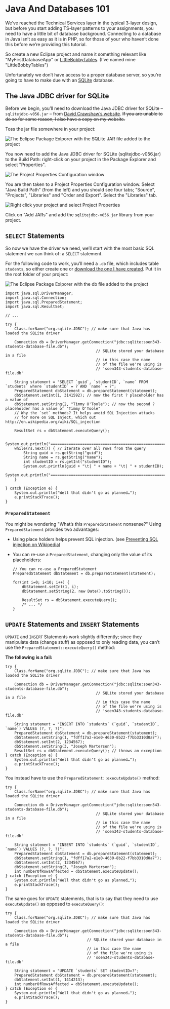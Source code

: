 Java And Databases 101
======================

We’ve reached the Technical Services layer in the typical 3-layer design, but before you start adding TS-layer patterns to your assignments, you need to have a little bit of database background. Connecting to a database in Java isn’t as easy as it is in PHP, so for those of your who haven’t done this before we’re providing this tutorial.

So create a new Eclipse project and name it something relevant like "MyFirstDatabaseApp" or [LittleBobbyTables](http://xkcd.com/327/). (I’ve named mine "LittleBobbyTables")

Unfortunately we don’t have access to a proper database server, so you’re going to have to make due with an [SQLite](http://en.wikipedia.org/wiki/SQLite) database.

The Java JDBC driver for SQLite
-------------------------------

Before we begin, you’ll need to download the Java JDBC driver for SQLite – `sqlitejdbc-v056.jar` – from [David Crawshaw’s website](http://www.zentus.com/sqlitejdbc/). ~~If you are unable to do so for some reason, I also have a copy on my website.~~

Toss the jar file somewhere in your project:

![The Eclipse Package Exlporer with the SQLite JAR file added to the project](assets/tut-70.jar-file-in-project.jpg)

You now need to add the Java JDBC driver for SQLite (sqlitejdbc-v056.jar) to the Build Path: right-click on your project in the Package Explorer and select "Properties".

![The Project Properties Configuration window](assets/tut-70.project-properties.jpg)

You are then taken to a Project Properties Configuration window. Select "Java Build Path" (from the left) and you should see four tabs; "Source", "Projects", "Libraries" and "Order and Export". Select the "Libraries" tab.

![Right click your project and select Project Properties](assets/tut-70.add-jar.jpg)

Click on "Add JARs" and add the `sqlitejdbc-v056.jar` library from your project.

`SELECT` Statements
-------------------

So now we have the driver we need, we’ll start with the most basic SQL statement we can think of: a `SELECT` statement.

For the following code to work, you’ll need a `.db` file, which includes table `students`, so either create one or [download the one I have created](assets/tut-70.soen343-students-database-file.db). Put it in the root folder of your project:

![The Eclipse Package Exlporer with the db file added to the project](assets/tut-70.db-file-in-project.jpg)

    import java.sql.DriverManager;
    import java.sql.Connection;
    import java.sql.PreparedStatement;
    import java.sql.ResultSet;
    	
    // ...
    	
    try {
    	Class.forName("org.sqlite.JDBC"); // make sure that Java has loaded the SQLite driver
    	
    	Connection db = DriverManager.getConnection("jdbc:sqlite:soen343-students-database-file.db");
    										// SQLite stored your database in a file
    										// in this case the name
    										// of the file we're using is
    										// 'soen343-students-database-file.db'
    	
    	String statement = "SELECT `guid`, `studentID`, `name` FROM `students` where `studentID` = ? AND `name` = ?";
    	PreparedStatement dbStatement = db.prepareStatement(statement);
    	dbStatement.setInt(1, 3141592); // now the first ? placeholder has a value of 
    	dbStatement.setString(2, "Timmy O'Toole"); // now the second ? placeholder has a value of "Timmy O'Toole"
    	// Why the `set` methods? It helps avoid SQL Injection attacks
    	// for more on SQL Inject, which out http://en.wikipedia.org/wiki/SQL_injection
    	
    	ResultSet rs = dbStatement.executeQuery();
    	
    	System.out.println("================================================================================");
    	while(rs.next()) { // iterate over all rows from the query
    		String guid = rs.getString("guid");
    		String name = rs.getString("name");
    		int studentID = rs.getInt("studentID");
    		System.out.println(guid + "\t| " + name + "\t| " + studentID);
    		System.out.println("================================================================================");
    	}
    	
    } catch (Exception e) {
    	System.out.println("Well that didn't go as planned…");
    	e.printStackTrace();
    }

### `PreparedStatement`

You might be wondering "What’s this `PreparedStatement` nonsense?" Using `PreparedStatement` provides two advantages:

*   Using place holders helps prevent SQL injection. (see [Preventing SQL injection on Wikipedia](http://en.wikipedia.org/wiki/SQL_injection#Parameterized_statements))
*   You can re-use a `PreparedStatement`, changing only the value of its placeholders:

    	// You can re-use a PreparedStatement
    	PreparedStatement dbStatement = db.prepareStatement(statement);
    	
     	for(int i=0; i<10; i++) {
    		dbStatement.setInt(1, i);
    		dbStatement.setString(2, new Date().toString());
    		
    		ResultSet rs = dbStatement.executeQuery();
    		/* ... */
    	}

`UPDATE` Statements and `INSERT` Statements
-------------------------------------------

`UPDATE` and `INSERT` Statements work slightly differently; since they manipulate data (change stuff) as opposed to only reading data, you can’t use the `PreparedStatement::executeQuery()` method:

**The following is a fail:**

    try {
    	Class.forName("org.sqlite.JDBC"); // make sure that Java has loaded the SQLite driver
    	
    	Connection db = DriverManager.getConnection("jdbc:sqlite:soen343-students-database-file.db");
    										// SQLite stored your database in a file
    										// in this case the name
    										// of the file we're using is
    										// 'soen343-students-database-file.db'
    	
    	String statement = "INSERT INTO `students` (`guid`, `studentID`, `name`) VALUES (?, ?, ?)";
    	PreparedStatement dbStatement = db.prepareStatement(statement);
    	dbStatement.setString(1, "fdff17a2-e1e0-4630-8b22-f7bb3310d0a7");
    	dbStatement.setInt(2, 1234567); 
    	dbStatement.setString(3, "Joseph Marterson");
    	ResultSet rs = dbStatement.executeQuery(); // throws an exception
    } catch (Exception e) {
    	System.out.println("Well that didn't go as planned…");
    	e.printStackTrace();
    }

You instead have to use the `PreparedStatement::executeUpdate()` method:

    try {
    	Class.forName("org.sqlite.JDBC"); // make sure that Java has loaded the SQLite driver
    	
    	Connection db = DriverManager.getConnection("jdbc:sqlite:soen343-students-database-file.db");
    										// SQLite stored your database in a file
    										// in this case the name
    										// of the file we're using is
    										// 'soen343-students-database-file.db'
    	
    	String statement = "INSERT INTO `students` (`guid`, `studentID`, `name`) VALUES (?, ?, ?)";
    	PreparedStatement dbStatement = db.prepareStatement(statement);
    	dbStatement.setString(1, "fdff17a2-e1e0-4630-8b22-f7bb3310d0a7");
    	dbStatement.setInt(2, 1234567); 
    	dbStatement.setString(3, "Joseph Marterson");
    	int numberOfRowsAffected = dbStatement.executeUpdate();
    } catch (Exception e) {
    	System.out.println("Well that didn't go as planned…");
    	e.printStackTrace();
    }

The same goes for `UPDATE` statements, that is to say that they need to use `executeUpdate()` as opposed to `executeQuery()`:

    try {
    	Class.forName("org.sqlite.JDBC"); // make sure that Java has loaded the SQLite driver
    	
    	Connection db = DriverManager.getConnection("jdbc:sqlite:soen343-students-database-file.db");
    									// SQLite stored your database in a file
    									// in this case the name
    									// of the file we're using is
    									// 'soen343-students-database-file.db'
    	
    	String statement = "UPDATE `students` SET studentID=?";
    	PreparedStatement dbStatement = db.prepareStatement(statement);
    	dbStatement.setInt(1, 1414213); 
    	int numberOfRowsAffected = dbStatement.executeUpdate();
    } catch (Exception e) {
    	System.out.println("Well that didn't go as planned…");
    	e.printStackTrace();
    }
